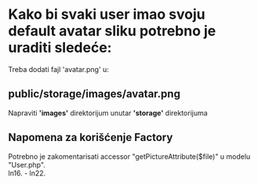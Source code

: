 # Kako bi svaki user imao svoju default avatar sliku potrebno je uraditi sledeće:

Treba dodati fajl 'avatar.png' u: 

## public/storage/images/avatar.png

Napraviti __'images'__ direktorijum unutar __'storage'__ direktorijuma

## Napomena za korišćenje Factory

Potrebno je zakomentarisati accessor "getPictureAttribute($file)" u modelu "User.php".
<br>
ln16. - ln22.
